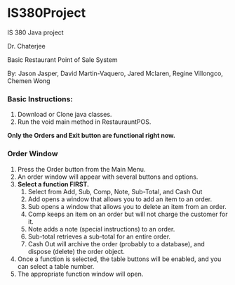 # IS380Project
IS 380 Java project

Dr. Chaterjee

Basic Restaurant Point of Sale System

By: Jason Jasper, David Martin-Vaquero, Jared Mclaren, Regine Villongco, Chemen Wong

### **Basic Instructions:**
1. Download or Clone java classes.
2. Run the void main method in RestaurauntPOS.

**Only the Orders and Exit button are functional right now.**

### Order Window
1. Press the Order button from the Main Menu.
2. An order window will appear with several buttons and options.
3. **Select a function FIRST.**
    1. Select from Add, Sub, Comp, Note, Sub-Total, and Cash Out
    1. Add opens a window that allows you to add an item to an order.
    1. Sub opens a window that allows you to delete an item from an order.
    1. Comp keeps an item on an order but will not charge the customer for it.
    1. Note adds a note (special instructions) to an order.
    1. Sub-total retrieves a sub-total for an entire order.
    1. Cash Out will archive the order (probably to a database), and dispose (delete) the order object.
4. Once a function is selected, the table buttons will be enabled, and you can select a table number.
5. The appropriate function window will open.
    
